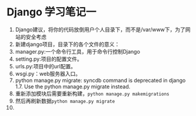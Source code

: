# Django 学习笔记一
1. Django建议，将你的代码放倒用户个人目录下，而不是/var/www下，为了网站的安全考虑
2. 新建django项目，目录下的各个文件的意义：
3. manager.py:一个命令行工具，用于命令行控制Django
4. setting.py:项目的配置文件。
5. urls.py:项目中的url配置。
6. wsgi.py：web服务器入口。
7. python manage.py migrate:
syncdb command is deprecated in django 1.7. Use the python manage.py migrate instead.
8. 重新添加模块后需要重新构建，`python manage.py makemigrations`
9. 然后再刷新数据`python manage.py migrate `
10. 
